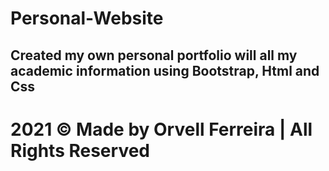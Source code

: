 # Personal-Website

## Created my own personal portfolio will all my academic information using Bootstrap, Html and Css

# 2021 © Made by Orvell Ferreira | All Rights Reserved 
